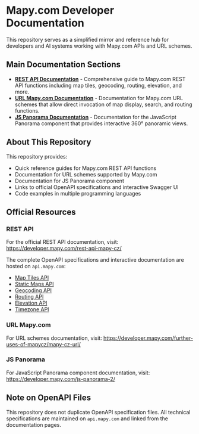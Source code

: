 # Mapy.com Developer Documentation

This repository serves as a simplified mirror and reference hub for developers and AI systems working with Mapy.com APIs and URL schemes.

## Main Documentation Sections

- **[REST API Documentation](docs/rest-api/README.md)** - Comprehensive guide to Mapy.com REST API functions including map tiles, geocoding, routing, elevation, and more.
- **[URL Mapy.com Documentation](docs/url-mapy/README.md)** - Documentation for Mapy.com URL schemes that allow direct invocation of map display, search, and routing functions.
- **[JS Panorama Documentation](docs/js-panorama/README.md)** - Documentation for the JavaScript Panorama component that provides interactive 360° panoramic views.

## About This Repository

This repository provides:
- Quick reference guides for Mapy.com REST API functions
- Documentation for URL schemes supported by Mapy.com
- Documentation for JS Panorama component
- Links to official OpenAPI specifications and interactive Swagger UI
- Code examples in multiple programming languages

## Official Resources

### REST API
For the official REST API documentation, visit: https://developer.mapy.com/rest-api-mapy-cz/

The complete OpenAPI specifications and interactive documentation are hosted on `api.mapy.com`:
- [Map Tiles API](https://api.mapy.com/v1/docs/maptiles/)
- [Static Maps API](https://api.mapy.com/v1/docs/static/)
- [Geocoding API](https://api.mapy.com/v1/docs/geocode/)
- [Routing API](https://api.mapy.com/v1/docs/routing/)
- [Elevation API](https://api.mapy.com/v1/docs/elevation/)
- [Timezone API](https://api.mapy.com/v1/docs/timezone/)

### URL Mapy.com
For URL schemes documentation, visit: https://developer.mapy.com/further-uses-of-mapycz/mapy-cz-url/

### JS Panorama
For JavaScript Panorama component documentation, visit: https://developer.mapy.com/js-panorama-2/

## Note on OpenAPI Files

This repository does not duplicate OpenAPI specification files. All technical specifications are maintained on `api.mapy.com` and linked from the documentation pages.

